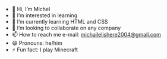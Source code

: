 - 👋 Hi, I’m Michel
- 👀 I’m interested in learning
- 🌱 I’m currently learning HTML and CSS
- 💞️ I’m looking to collaborate on any company
- 📫 How to reach me e-mail: michailelishere2004@gmail.com
- 😄 Pronouns: he/him
- ⚡ Fun fact: I play Minecraft

<!---
MichelSDA/MichelSDA is a ✨ special ✨ repository because its `README.md` (this file) appears on your GitHub profile.
You can click the Preview link to take a look at your changes.
--->
